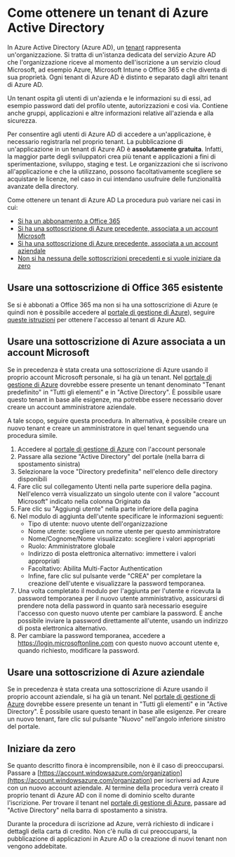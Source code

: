 <properties
	pageTitle="Come ottenere un tenant di Azure AD | Microsoft Azure"
	description="Come ottenere un tenant di Azure Active Directory per la registrazione e la creazione di applicazioni."
	services="active-directory"
	documentationCenter=""
	authors="dstrockis"
	manager="terrylan"
	editor=""/>

<tags
	ms.service="active-directory"
	ms.workload="identity"
	ms.tgt_pltfrm="na"
	ms.devlang="na"
	ms.topic="article"
	ms.date="04/28/2015"
	ms.author="dastrock"/>

# Come ottenere un tenant di Azure Active Directory

In Azure Active Directory (Azure AD), un [tenant](https://msdn.microsoft.com/library/azure/jj573650.aspx#BKMK_WhatIsAnAzureADTenant) rappresenta un'organizzazione. Si tratta di un'istanza dedicata del servizio Azure AD che l'organizzazione riceve al momento dell'iscrizione a un servizio cloud Microsoft, ad esempio Azure, Microsoft Intune o Office 365 e che diventa di sua proprietà. Ogni tenant di Azure AD è distinto e separato dagli altri tenant di Azure AD.

Un tenant ospita gli utenti di un'azienda e le informazioni su di essi, ad esempio password dati del profilo utente, autorizzazioni e così via. Contiene anche gruppi, applicazioni e altre informazioni relative all'azienda e alla sicurezza.

Per consentire agli utenti di Azure AD di accedere a un'applicazione, è necessario registrarla nel proprio tenant. La pubblicazione di un'applicazione in un tenant di Azure AD è **assolutamente gratuita**. Infatti, la maggior parte degli sviluppatori crea più tenant e applicazioni a fini di sperimentazione, sviluppo, staging e test. Le organizzazioni che si iscrivono all'applicazione e che la utilizzano, possono facoltativamente scegliere se acquistare le licenze, nel caso in cui intendano usufruire delle funzionalità avanzate della directory.

Come ottenere un tenant di Azure AD La procedura può variare nei casi in cui:

- [Si ha un abbonamento a Office 365](#use-an-existing-office-365-subscription)
- [Si ha una sottoscrizione di Azure precedente, associata a un account Microsoft](#use-an-msa-azure-subscription)
- [Si ha una sottoscrizione di Azure precedente, associata a un account aziendale](#use-an-organizational-azure-subscription)
- [Non si ha nessuna delle sottoscrizioni precedenti e si vuole iniziare da zero](#start-from-scratch)

## Usare una sottoscrizione di Office 365 esistente
Se si è abbonati a Office 365 ma non si ha una sottoscrizione di Azure (e quindi non è possibile accedere al [portale di gestione di Azure](https://manage.windowsazure.com)), seguire [queste istruzioni](https://technet.microsoft.com/library/dn832618.aspx) per ottenere l'accesso al tenant di Azure AD.

## Usare una sottoscrizione di Azure associata a un account Microsoft
Se in precedenza è stata creata una sottoscrizione di Azure usando il proprio account Microsoft personale, si ha già un tenant. Nel [portale di gestione di Azure](https://manage.windowsazure.com) dovrebbe essere presente un tenant denominato "Tenant predefinito" in "Tutti gli elementi" e in "Active Directory". È possibile usare questo tenant in base alle esigenze, ma potrebbe essere necessario dover creare un account amministratore aziendale.

A tale scopo, seguire questa procedura. In alternativa, è possibile creare un nuovo tenant e creare un amministratore in quel tenant seguendo una procedura simile.

1.	Accedere al [portale di gestione di Azure](https://manage.windowsazure.com) con l'account personale
2.	Passare alla sezione "Active Directory" del portale (nella barra di spostamento sinistra)
3.	Selezionare la voce "Directory predefinita" nell'elenco delle directory disponibili
4.	Fare clic sul collegamento Utenti nella parte superiore della pagina. Nell'elenco verrà visualizzato un singolo utente con il valore "account Microsoft" indicato nella colonna Originato da
5.	Fare clic su "Aggiungi utente" nella parte inferiore della pagina
6.	Nel modulo di aggiunta dell'utente specificare le informazioni seguenti:
    - Tipo di utente: nuovo utente dell'organizzazione
    - Nome utente: scegliere un nome utente per questo amministratore
    - Nome/Cognome/Nome visualizzato: scegliere i valori appropriati
    - Ruolo: Amministratore globale
    - Indirizzo di posta elettronica alternativo: immettere i valori appropriati
    - Facoltativo: Abilita Multi-Factor Authentication
    - Infine, fare clic sul pulsante verde "CREA" per completare la creazione dell'utente e visualizzare la password temporanea.
7.	Una volta completato il modulo per l'aggiunta per l'utente e ricevuta la password temporanea per il nuovo utente amministrativo, assicurarsi di prendere nota della password in quanto sarà necessario eseguire l'accesso con questo nuovo utente per cambiare la password. È anche possibile inviare la password direttamente all'utente, usando un indirizzo di posta elettronica alternativo.
8.	Per cambiare la password temporanea, accedere a https://login.microsoftonline.com con questo nuovo account utente e, quando richiesto, modificare la password.


## Usare una sottoscrizione di Azure aziendale
Se in precedenza è stata creata una sottoscrizione di Azure usando il proprio account aziendale, si ha già un tenant. Nel [portale di gestione di Azure](https://manage.windowsazure.com) dovrebbe essere presente un tenant in "Tutti gli elementi" e in "Active Directory". È possibile usare questo tenant in base alle esigenze. Per creare un nuovo tenant, fare clic sul pulsante "Nuovo" nell'angolo inferiore sinistro del portale.


## Iniziare da zero
Se quanto descritto finora è incomprensibile, non è il caso di preoccuparsi. Passare a [https://account.windowsazure.com/organization](https://account.windowsazure.com/organization) per iscriversi ad Azure con un nuovo account aziendale. Al termine della procedura verrà creato il proprio tenant di Azure AD con il nome di dominio scelto durante l'iscrizione. Per trovare il tenant nel [portale di gestione di Azure](https://manage.windowsazure.com), passare ad "Active Directory" nella barra di spostamento a sinistra.

Durante la procedura di iscrizione ad Azure, verrà richiesto di indicare i dettagli della carta di credito. Non c'è nulla di cui preoccuparsi, la pubblicazione di applicazioni in Azure AD o la creazione di nuovi tenant non vengono addebitate.
 

<!---HONumber=62-->